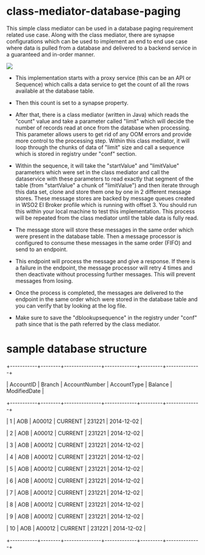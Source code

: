 # class-mediator-database-paging
This simple class mediator can be used in a database paging requirement related use case. Along with the class mediator, there are synapse configurations which can be used to implement an end to end use case where data is pulled from a database and delivered to a backend service in a guaranteed and in-order manner.

![](https://github.com/chanakaudaya/class-mediator-database-paging/blob/master/WSO2%20EI%20Process%20large%20data%20set.png)

- This implementation starts with a proxy service (this can be an API or Sequence) which calls a data service to get the count of all the rows available at the database table.

- Then this count is set to a synapse property.

- After that, there is a class mediator (written in Java) which reads the "count" value and take a parameter called "limit" which will decide the number of records read at once from the database when processing. This parameter allows users to get rid of any OOM errors and provide more control to the processing step. Within this class mediator, it will loop through the chunks of data of "limit" size and call a sequence which is stored in registry under "conf" section.

- Within the sequence, it will take the "startValue" and "limitValue" parameters which were set in the class mediator and call the dataservice with these parameters to read exactly that segment of the table (from "startValue" a chunk of "limitValue") and then iterate through this data set, clone and store them one by one in 2 different message stores. These message stores are backed by message queues created in WSO2 EI Broker profile which is running with offset 3. You should run this within your local machine to test this implementation. This process will be repeated from the class mediator until the table data is fully read.

- The message store will store these messages in the same order which were present in the database table. Then a message processor is configured to consume these messages in the same order (FIFO) and send to an endpoint.

- This endpoint will process the message and give a response. If there is a failure in the endpoint, the message processor will retry 4 times and then deactivate without processing further messages. This will prevent messages from losing.

- Once the process is completed, the messages are delivered to the endpoint in the same order which were stored in the database table and you can verify that by looking at the log file. 

- Make sure to save the "dblookupsequence" in the registry under "conf" path since that is the path referred by the class mediator. 

# sample database structure

+-----------+--------+---------------+-------------+---------+--------------+

| AccountID | Branch | AccountNumber | AccountType | Balance | ModifiedDate |

+-----------+--------+---------------+-------------+---------+--------------+

|         1 | AOB    | A00012        | CURRENT     |  231221 | 2014-12-02   |

|         2 | AOB    | A00012        | CURRENT     |  231221 | 2014-12-02   |

|         3 | AOB    | A00012        | CURRENT     |  231221 | 2014-12-02   |

|         4 | AOB    | A00012        | CURRENT     |  231221 | 2014-12-02   |

|         5 | AOB    | A00012        | CURRENT     |  231221 | 2014-12-02   |

|         6 | AOB    | A00012        | CURRENT     |  231221 | 2014-12-02   |

|         7 | AOB    | A00012        | CURRENT     |  231221 | 2014-12-02   |

|         8 | AOB    | A00012        | CURRENT     |  231221 | 2014-12-02   |

|         9 | AOB    | A00012        | CURRENT     |  231221 | 2014-12-02   |

|        10 | AOB    | A00012        | CURRENT     |  231221 | 2014-12-02   |

+-----------+--------+---------------+-------------+---------+--------------+

